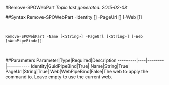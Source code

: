 #Remove-SPOWebPart
*Topic last generated: 2015-02-08*


##Syntax
    Remove-SPOWebPart -Identity [<GuidPipeBind>] -PageUrl [<String>] [-Web [<WebPipeBind>]]

&nbsp;

    Remove-SPOWebPart -Name [<String>] -PageUrl [<String>] [-Web [<WebPipeBind>]]

&nbsp;

##Parameters
Parameter|Type|Required|Description
---------|----|--------|-----------
Identity|GuidPipeBind|True|
Name|String|True|
PageUrl|String|True|
Web|WebPipeBind|False|The web to apply the command to. Leave empty to use the current web.

